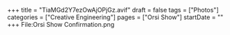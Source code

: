 +++
title = "TiaMGd2Y7ezOwAjOPjGz.avif"
draft = false
tags = ["Photos"]
categories = ["Creative Engineering"]
pages = ["Orsi Show"]
startDate = ""
+++
File:Orsi Show Confirmation.png
